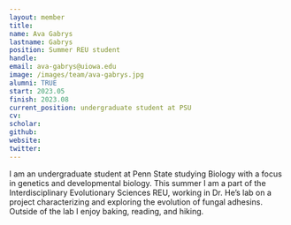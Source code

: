 ```yaml
---
layout: member
title:
name: Ava Gabrys
lastname: Gabrys
position: Summer REU student
handle:
email: ava-gabrys@uiowa.edu
image: /images/team/ava-gabrys.jpg
alumni: TRUE
start: 2023.05
finish: 2023.08
current_position: undergraduate student at PSU
cv:
scholar:
github:
website:
twitter:
---
```


I am an undergraduate student at Penn State studying Biology with a focus in genetics and developmental biology. This summer I am a part of the Interdisciplinary Evolutionary Sciences REU, working in Dr. He’s lab on a project characterizing and exploring the evolution of fungal adhesins. Outside of the lab I enjoy baking, reading, and hiking.
